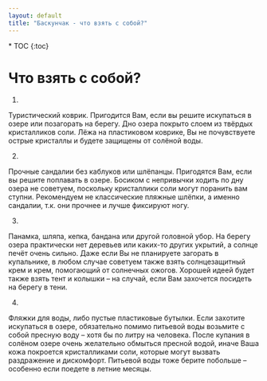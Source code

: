 ```yaml
---
layout: default
title: "Баскунчак - что взять с собой?"
---
```


<nav class="nav affix navbar-nav toc-wrapper" markdown='1'>
* TOC
{:toc}
</nav>

Что взять с собой?
==================

1.
Туристический коврик. Пригодится  Вам, если вы решите искупаться в озере или позагорать на берегу. Дно озера покрыто слоем из твёрдых кристалликов соли. Лёжа на пластиковом коврике, Вы не почувствуете острые кристаллы и будете защищены от солёной воды.

2.
Прочные сандалии без каблуков или шлёпанцы. Пригодятся Вам, если вы решите поплавать в озере. Босиком с непривычки ходить по дну озера не советуем, поскольку кристаллики соли могут поранить вам ступни. Рекомендуем не классические пляжные шлёпки, а именно сандалии, т.к. они прочнее и лучше фиксируют ногу.

3.
Панамка, шляпа, кепка, бандана или другой головной убор. На берегу озера практически нет деревьев или каких-то других укрытий, а солнце печёт очень сильно. Даже если Вы не планируете загорать в купальнике, в любом случае советуем также взять солнцезащитный крем и крем, помогающий от солнечных ожогов. Хорошей идеей будет также взять тент и колышки – на случай, если Вам захочется посидеть на берегу в тени.

4.
Фляжки для воды, либо пустые пластиковые бутылки. Если захотите искупаться в озере, обязательно помимо питьевой воды возьмите с собой пресную воду – хотя бы по литру на человека. После купания в солёном озере очень желательно обмыться пресной водой, иначе Ваша кожа покроется кристалликами соли, которые могут вызвать раздражение и дискомфорт. Питьевой воды тоже берите побольше – особенно если поедете в летние месяцы.
